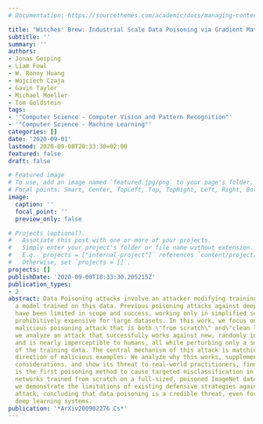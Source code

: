 ```yaml
---
# Documentation: https://sourcethemes.com/academic/docs/managing-content/

title: "Witches' Brew: Industrial Scale Data Poisoning via Gradient Matching"
subtitle: ''
summary: ''
authors:
- Jonas Geiping
- Liam Fowl
- W. Ronny Huang
- Wojciech Czaja
- Gavin Taylor
- Michael Moeller
- Tom Goldstein
tags:
- '"Computer Science - Computer Vision and Pattern Recognition"'
- '"Computer Science - Machine Learning"'
categories: []
date: '2020-09-01'
lastmod: 2020-09-08T20:33:30+02:00
featured: false
draft: false

# Featured image
# To use, add an image named `featured.jpg/png` to your page's folder.
# Focal points: Smart, Center, TopLeft, Top, TopRight, Left, Right, BottomLeft, Bottom, BottomRight.
image:
  caption: ''
  focal_point: ''
  preview_only: false

# Projects (optional).
#   Associate this post with one or more of your projects.
#   Simply enter your project's folder or file name without extension.
#   E.g. `projects = ["internal-project"]` references `content/project/deep-learning/index.md`.
#   Otherwise, set `projects = []`.
projects: []
publishDate: '2020-09-08T18:33:30.205215Z'
publication_types:
- 2
abstract: Data Poisoning attacks involve an attacker modifying training data to maliciouslycontrol
  a model trained on this data. Previous poisoning attacks against deep neural networks
  have been limited in scope and success, working only in simplified settings or being
  prohibitively expensive for large datasets. In this work, we focus on a particularly
  malicious poisoning attack that is both \"from scratch\" and\"clean label\", meaning
  we analyze an attack that successfully works against new, randomly initialized models,
  and is nearly imperceptible to humans, all while perturbing only a small fraction
  of the training data. The central mechanism of this attack is matching the gradient
  direction of malicious examples. We analyze why this works, supplement with practical
  considerations. and show its threat to real-world practitioners, finding that it
  is the first poisoning method to cause targeted misclassification in modern deep
  networks trained from scratch on a full-sized, poisoned ImageNet dataset. Finally
  we demonstrate the limitations of existing defensive strategies against such an
  attack, concluding that data poisoning is a credible threat, even for large-scale
  deep learning systems.
publication: '*ArXiv200902276 Cs*'
---
```

